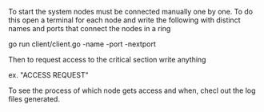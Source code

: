 To start the system nodes must be connected manually one by one. To do this open a terminal for each node and write the following with distinct names and ports that connect the nodes in a ring

go run client/client.go -name <name> -port <port> -nextport <port of next node>

Then to request access to the critical section write anything

ex. "ACCESS REQUEST"

To see the process of which node gets access and when, checl out the log files generated.